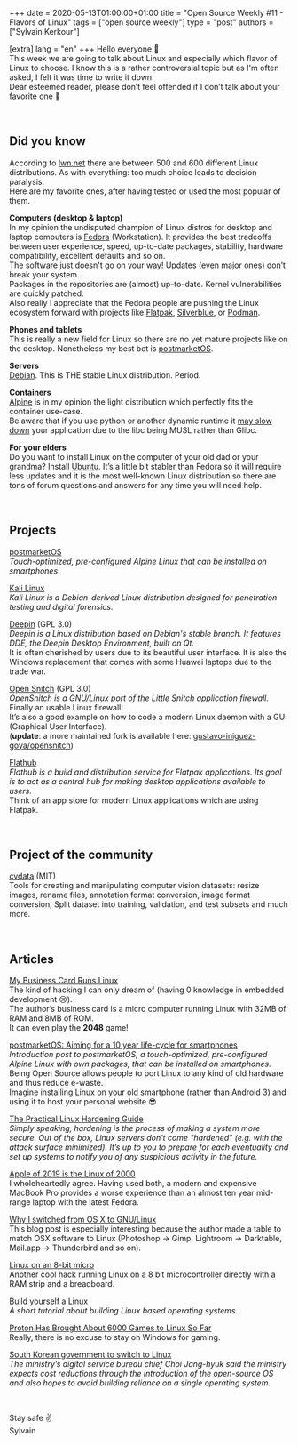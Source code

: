 +++
date = 2020-05-13T01:00:00+01:00
title = "Open Source Weekly #11 - Flavors of Linux"
tags = ["open source weekly"]
type = "post"
authors = ["Sylvain Kerkour"]

[extra]
lang = "en"
+++
Hello everyone 👋<br />
This week we are going to talk about Linux and especially which flavor of Linux to choose. I know this is a rather controversial topic but as I'm often asked, I felt it was time to write it down. <br />
Dear esteemed reader, please don’t feel offended if I don’t talk about your favorite one 🙏

<br />

## Did you know

According to [lwn.net](https://lwn.net/Distributions/) there are between 500 and 600 different Linux distributions. As with everything: too much choice leads to decision paralysis.<br />
Here are my favorite ones, after having tested or used the most popular of them.
<br />

**Computers (desktop & laptop)** <br />
In my opinion the undisputed champion of Linux distros for desktop and laptop computers is [Fedora](https://getfedora.org/) (Workstation). It provides the best tradeoffs between user experience, speed, up-to-date packages, stability, hardware compatibility, excellent defaults and so on.<br />
The software just doesn't go on your way! Updates (even major ones) don’t break your system.<br />
Packages in the repositories are (almost) up-to-date. Kernel vulnerabilities are quickly patched.<br />
Also really I appreciate that the Fedora people are pushing the Linux ecosystem forward with projects like [Flatpak](https://flatpak.org/), [Silverblue](https://silverblue.fedoraproject.org/), or [Podman](https://github.com/containers/libpod).
<br />

**Phones and tablets** <br />
This is really a new field for Linux so there are no yet mature projects like on the desktop. Nonetheless my best bet is [postmarketOS](https://wiki.postmarketos.org/wiki/Main_Page).
<br />

**Servers** <br />
[Debian](https://www.debian.org/). This is THE stable Linux distribution. Period.
<br />

**Containers** <br />
[Alpine](https://alpinelinux.org/) is in my opinion the light distribution which perfectly fits the container use-case.<br />
Be aware that if you use python or another dynamic runtime it [may slow down](https://superuser.com/questions/1219609/why-is-the-alpine-docker-image-over-50-slower-than-the-ubuntu-image) your application  due to the libc being MUSL rather than Glibc.
<br />

**For your elders**<br />
Do you want to install Linux on the computer of your old dad or your grandma? Install [Ubuntu](https://ubuntu.com/). It’s a little bit stabler than Fedora so it will require less updates and it is the most well-known Linux distribution so there are tons of forum questions and answers for any time you will need help.

<br />

## Projects

[postmarketOS](https://gitlab.com/groups/postmarketOS/-/milestones)<br />
*Touch-optimized, pre-configured Alpine Linux that can be installed on smartphones*
<br />


[Kali Linux](https://gitlab.com/kalilinux)<br />
*Kali Linux is a Debian-derived Linux distribution designed for penetration testing and digital forensics.*
<br />


[Deepin](https://github.com/linuxdeepin) (GPL 3.0)<br />
*Deepin is a Linux distribution based on Debian's stable branch. It features DDE, the Deepin Desktop Environment, built on Qt.* <br />
It is often cherished by users due to its beautiful user interface. It is also the Windows replacement that comes with some Huawei laptops due to the trade war.
<br />


[Open Snitch](https://github.com/evilsocket/opensnitch) (GPL 3.0)<br />
*OpenSnitch is a GNU/Linux port of the Little Snitch application firewall.* <br />
Finally an usable Linux firewall! <br />
It’s also a good example on how to code a modern Linux daemon with a GUI (Graphical User Interface). <br />
(**update**: a more maintained fork is available here: [gustavo-iniguez-goya/opensnitch](https://github.com/gustavo-iniguez-goya/opensnitch))
<br />


[Flathub](https://github.com/flathub)<br />
*Flathub is a build and distribution service for Flatpak applications. Its goal is to act as a central hub for making desktop applications available to users.* <br />
Think of an app store for modern Linux applications which are using Flatpak.


<br />

## Project of the community

[cvdata](https://github.com/monocongo/cvdata) (MIT)<br />
Tools for creating and manipulating computer vision datasets: resize images, rename files, annotation format conversion, image format conversion, Split dataset into training, validation, and test subsets and much more.


<br />


## Articles

[My Business Card Runs Linux](https://www.thirtythreeforty.net/posts/2019/12/my-business-card-runs-linux/)<br />
The kind of hacking I can only dream of (having 0 knowledge in embedded development 😢).<br />
The author’s business card is a micro computer running Linux with 32MB of RAM and 8MB of ROM. <br />
It can even play the **2048** game!
<br />


[postmarketOS: Aiming for a 10 year life-cycle for smartphones](https://ollieparanoid.github.io/post/postmarketOS)<br />
*Introduction post to postmarketOS, a touch-optimized, pre-configured Alpine Linux with own packages, that can be installed on smartphones.* <br />
Being Open Source allows people to port Linux to any kind of old hardware and thus reduce e-waste.<br />
Imagine installing Linux on your old smartphone (rather than Android 3) and using it to host your personal website 😎
<br />


[The Practical Linux Hardening Guide](https://github.com/trimstray/the-practical-linux-hardening-guide)<br />
*Simply speaking, hardening is the process of making a system more secure. Out of the box, Linux servers don’t come "hardened" (e.g. with the attack surface minimized). It’s up to you to prepare for each eventuality and set up systems to notify you of any suspicious activity in the future.*
<br />



[Apple of 2019 is the Linux of 2000](https://nibblestew.blogspot.com/2019/10/apple-of-2019-is-linux-of-2000.html)<br />
I wholeheartedly agree. Having used both, a modern and expensive MacBook Pro provides a worse experience than an almost ten year mid-range laptop with the latest Fedora.
<br />


[Why I switched from OS X to GNU/Linux](https://jeena.net/why-i-switchedfrom-osx-to-linux)<br />
This blog post is especially interesting because the author made a table to match OSX software to Linux (Photoshop -> Gimp, Lightroom -> Darktable, Mail.app -> Thunderbird and so on).
<br />


[Linux on an 8-bit micro](http://dmitry.gr/index.php?r=05.Projects&proj=07.%20Linux%20on%208bit)<br />
Another cool hack running Linux on a 8 bit microcontroller directly with a RAM strip and a breadboard.
<br />


[Build yourself a Linux](https://github.com/MichielDerhaeg/build-linux)<br />
*A short tutorial about building Linux based operating systems.*
<br />


[Proton Has Brought About 6000 Games to Linux So Far](https://boilingsteam.com/proton-brought-about-6000-games-to-linux-so-far/)<br />
Really, there is no excuse to stay on Windows for gaming.
<br />


[South Korean government to switch to Linux](http://www.koreaherald.com/view.php?ud=20190517000378)<br />
*The ministry’s digital service bureau chief Choi Jang-hyuk said the ministry expects cost reductions through the introduction of the open-source OS and also hopes to avoid building reliance on a single operating system.*


<br />

Stay safe ✌️<br />
Sylvain
